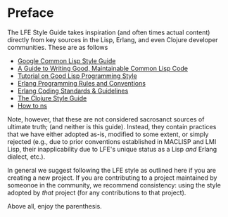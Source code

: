 # Preface

The LFE Style Guide takes inspiration (and often times actual content) directly from key sources in the Lisp, Erlang, and even Clojure developer communities. These are as follows

* [Google Common Lisp Style Guide](https://google.github.io/styleguide/lispguide.xml)
* [A Guide to Writing Good, Maintainable Common Lisp Code](https://lisp-lang.org/style-guide/)
* [Tutorial on Good Lisp Programming Style](http://norvig.com/luv-slides.ps)
* [Erlang Programming Rules and Conventions](http://www.erlang.se/doc/programming_rules.shtml)
* [Erlang Coding Standards & Guidelines](https://github.com/inaka/erlang_guidelines)
* [The Clojure Style Guide](https://github.com/bbatsov/clojure-style-guide)
* [How to ns](https://stuartsierra.com/2016/clojure-how-to-ns.html)

Note, however, that these are not considered sacrosanct sources of ultimate truth; (and neither is this guide). Instead, they contain practices that we have either adopted as-is, modified to some extent, or simply rejected (e.g., due to prior conventions established in MACLISP and LMI Lisp, their inapplicability due to LFE's unique status as a Lisp _and_ Erlang dialect, etc.).

In general we suggest following the LFE style as outlined here if you are creating a new project. If you are contributing to a project maintained by someonoe in the community, we recommend consistency: using the style adopted by _that_ project (for any contributions to that project).

Above all, enjoy the parenthesis.
